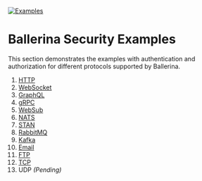 [![Examples](https://github.com/ldclakmal/ballerina-security/actions/workflows/examples.yml/badge.svg)](https://github.com/ldclakmal/ballerina-security/actions/workflows/examples.yml)

# Ballerina Security Examples

This section demonstrates the examples with authentication and authorization for different protocols supported by Ballerina.

1. [HTTP](https://github.com/ldclakmal/ballerina-security/tree/master/examples/packages/http)
2. [WebSocket](https://github.com/ldclakmal/ballerina-security/tree/master/examples/packages/websocket)
3. [GraphQL](https://github.com/ldclakmal/ballerina-security/tree/master/examples/packages/graphql)
4. [gRPC](https://github.com/ldclakmal/ballerina-security/tree/master/examples/packages/grpc)
5. [WebSub](https://github.com/ldclakmal/ballerina-security/tree/master/examples/packages/websub)
6. [NATS](https://github.com/ldclakmal/ballerina-security/tree/master/examples/packages/nats)
7. [STAN](https://github.com/ldclakmal/ballerina-security/tree/master/examples/packages/stan)
8. [RabbitMQ](https://github.com/ldclakmal/ballerina-security/tree/master/examples/packages/rabbitmq)
9. [Kafka](https://github.com/ldclakmal/ballerina-security/tree/master/examples/packages/kafka)
10. [Email](https://github.com/ldclakmal/ballerina-security/tree/master/examples/packages/email)
11. [FTP](https://github.com/ldclakmal/ballerina-security/tree/master/examples/packages/ftp)
12. [TCP](https://github.com/ldclakmal/ballerina-security/tree/master/examples/packages/tcp)
13. UDP _(Pending)_
